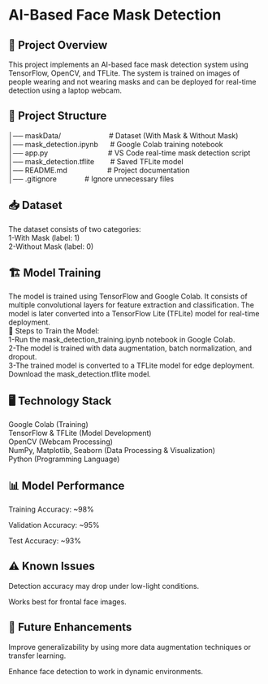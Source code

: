 # AI-Based Face Mask Detection

## 📌 Project Overview

This project implements an AI-based face mask detection system using TensorFlow, OpenCV, and TFLite. The system is trained on images of people wearing and not wearing masks and can be deployed for real-time detection using a laptop webcam.  

## 📂 Project Structure  
│── maskData/ &nbsp;&nbsp;&nbsp;&nbsp;&nbsp;&nbsp;&nbsp;&nbsp;&nbsp;&nbsp;&nbsp;&nbsp;&nbsp;&nbsp;&nbsp;&nbsp;&nbsp;&nbsp;&nbsp;&nbsp;&nbsp;&nbsp; # Dataset (With Mask & Without Mask)  
│── mask_detection.ipynb &nbsp;&nbsp;&nbsp;&nbsp;            # Google Colab training notebook  
│── app.py &nbsp;&nbsp;&nbsp;&nbsp;&nbsp;&nbsp;&nbsp;&nbsp;&nbsp;&nbsp;&nbsp;&nbsp;&nbsp;&nbsp;&nbsp;&nbsp;&nbsp;&nbsp;&nbsp;&nbsp;&nbsp;&nbsp;&nbsp;&nbsp;&nbsp;&nbsp;&nbsp;&nbsp;                        # VS Code real-time mask detection script  
│── mask_detection.tflite&nbsp;&nbsp;&nbsp;&nbsp;&nbsp;&nbsp;&nbsp;       # Saved TFLite model  
│── README.md &nbsp;&nbsp;&nbsp;&nbsp;&nbsp;&nbsp;&nbsp;&nbsp;&nbsp;&nbsp;&nbsp;&nbsp;&nbsp;&nbsp;&nbsp;&nbsp;&nbsp;&nbsp;            # Project documentation  
│── .gitignore &nbsp;&nbsp;&nbsp;&nbsp;&nbsp;&nbsp;&nbsp;&nbsp;&nbsp;&nbsp;&nbsp;&nbsp;            # Ignore unnecessary files

## 📥 Dataset
The dataset consists of two categories:  
1-With Mask (label: 1)  
2-Without Mask (label: 0)

## 🏗️ Model Training

The model is trained using TensorFlow and Google Colab. It consists of multiple convolutional layers for feature extraction and classification. The model is later converted into a TensorFlow Lite (TFLite) model for real-time deployment.  \
🔹 Steps to Train the Model:  
1-Run the mask_detection_training.ipynb notebook in Google Colab.  
2-The model is trained with data augmentation, batch normalization, and dropout.  
3-The trained model is converted to a TFLite model for edge deployment.  
Download the mask_detection.tflite model.  

## 🖥️ Technology Stack  
Google Colab (Training)  
TensorFlow & TFLite (Model Development)  
OpenCV (Webcam Processing)  
NumPy, Matplotlib, Seaborn (Data Processing & Visualization)  
Python (Programming Language)

## 📊 Model Performance

Training Accuracy: ~98%

Validation Accuracy: ~95%

Test Accuracy: ~93%

## ⚠️ Known Issues

Detection accuracy may drop under low-light conditions.

Works best for frontal face images.

## 🚀 Future Enhancements

Improve generalizability by using more data augmentation techniques or transfer learning.

Enhance face detection to work in dynamic environments.



